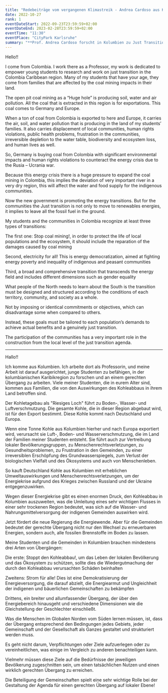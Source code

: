 ```yaml
---
title: "Redebeiträge vom vergangenen Klimastreik - Andrea Cardoso aus Kolumbien"
date: 2022-10-27
rank: 1
eventDateStart: 2022-09-23T23:59:59+02:00
eventDateEnd: 2023-02-28T23:59:59+02:00
eventTime: "11:30"
eventPlace: "CityPark Karlsruhe"
summary: "**Prof. Andrea Cardoso forscht in Kolumbien zu Just Transitions und hat auf dem letzten Klimastreik darüber gesprochen. Die Rede war auf Englisch, wir haben auch eine deutsche Übersetzung.**"
---
```



Hello!! 

I come from Colombia. I work there as a Professor, my work is dedicated to empower young students to research and work on just transition in the Colombia Caribbean region. Many of my students that have your age, they come from families that are affected by the coal mining impacts in their land.  

The open pit coal mining as a “Huge hole” is producing soil, water and air pollution. All the coal that is extracted in this region is for exportations. This coal comes to Germany and Europe.  

When a ton of coal from Colombia is exported to here and Europe, it carries the air, soil, and water pollution that is producing in the land of my students’ families.  It also carries displacement of local communities, human rights violations, public health problems, frustration in the communities, irreversible depletion to the water table, biodiversity and ecosystem loss, and human lives as well.  

So, Germany is buying coal from Colombia with significant environmental impacts and human rights violations to counteract the energy crisis due to the Rusia – Ucrania war. 

Because this energy crisis there is a huge pressure to expand the coal mining in Colombia, this implies the deviation of very important river in a very dry region, this will affect the water and food supply for the indigenous communities. 

Now the new government is promoting the energy transitions. But for the communities the Just transition is not only to move to renewables energies, it implies to leave all the fossil fuel in the ground.  


My students and the communities in Colombia recognize at least three types of transitions:  

  The first one: Stop coal mining!, in order to protect the life of local populations and the ecosystem, it should include the reparation of the damages caused by coal mining  

  Second, electricity for all! This is energy democratization, aimed at fighting energy poverty and inequality of indigenous and peasant communities  

  Third, a broad and comprehensive transition that transcends the energy field and includes different dimensions such as gender equality  

What people of the North needs to learn about the South is the transition must be designed and structured according to the conditions of each territory, community, and society as a whole.  

Not by imposing or identical commitments or objectives, which can disadvantage some when compared to others.  

Instead, these goals must be tailored to each population’s demands to achieve actual benefits and a genuinely just transition.  

The participation of the communities has a very important role in the construction from the local level of the just transition agenda.


----------------------------------------------------------------------

Hallo!! 

Ich komme aus Kolumbien. Ich arbeite dort als Professorin, und meine Arbeit ist darauf ausgerichtet, junge Studenten zu befähigen, in der kolumbianischen Karibikregion zu forschen und an einem gerechten Übergang zu arbeiten. Viele meiner Studenten, die in eurem Alter sind, kommen aus Familien, die von den Auswirkungen des Kohleabbaus in ihrem Land betroffen sind.  

Der Kohletagebau als "Riesiges Loch" führt zu Boden-, Wasser- und Luftverschmutzung. Die gesamte Kohle, die in dieser Region abgebaut wird, ist für den Export bestimmt. Diese Kohle kommt nach Deutschland und Europa.  

Wenn eine Tonne Kohle aus Kolumbien hierher und nach Europa exportiert wird, verursacht sie Luft-, Boden- und Wasserverschmutzung, die im Land der Familien meiner Studenten entsteht.  Sie führt auch zur Vertreibung lokaler Bevölkerungsgruppen, zu Menschenrechtsverletzungen, zu Gesundheitsproblemen, zu Frustration in den Gemeinden, zu einer irreversiblen Erschöpfung des Grundwasserspiegels, zum Verlust der biologischen Vielfalt und des Ökosystems und auch von Menschenleben.  


So kauft Deutschland Kohle aus Kolumbien mit erheblichen Umweltauswirkungen und Menschenrechtsverletzungen, um der Energiekrise aufgrund des Krieges zwischen Russland und der Ukraine entgegenzuwirken. 


Wegen dieser Energiekrise gibt es einen enormen Druck, den Kohleabbau in Kolumbien auszuweiten, was die Umleitung eines sehr wichtigen Flusses in einer sehr trockenen Region bedeutet, was sich auf die Wasser- und Nahrungsmittelversorgung der indigenen Gemeinden auswirken wird. 


Jetzt fördert die neue Regierung die Energiewende. Aber für die Gemeinden bedeutet der gerechte Übergang nicht nur den Wechsel zu erneuerbaren Energien, sondern auch, alle fossilen Brennstoffe im Boden zu lassen.  


Meine Studenten und die Gemeinden in Kolumbien brauchen mindestens drei Arten von Übergängen:  

  Die erste: Stoppt den Kohleabbau!, um das Leben der lokalen Bevölkerung und das Ökosystem zu schützen, sollte dies die Wiedergutmachung der durch den Kohleabbau verursachten Schäden beinhalten  

  Zweitens: Strom für alle! Dies ist eine Demokratisierung der Energieversorgung, die darauf abzielt, die Energiearmut und Ungleichheit der indigenen und bäuerlichen Gemeinschaften zu bekämpfen  

  Drittens, ein breiter und allumfassender Übergang, der über den Energiebereich hinausgeht und verschiedene Dimensionen wie die Gleichstellung der Geschlechter einschließt.  


Was die Menschen im Globalen Norden vom Süden lernen müssen, ist, dass der Übergang entsprechend den Bedingungen jedes Gebiets, jeder Gemeinschaft und der Gesellschaft als Ganzes gestaltet und strukturiert werden muss.  

Es geht nicht darum, Verpflichtungen oder Ziele aufzuerlegen oder zu vereinheitlichen, was einige im Vergleich zu anderen benachteiligen kann.  

Vielmehr müssen diese Ziele auf die Bedürfnisse der jeweiligen Bevölkerung zugeschnitten sein, um einen tatsächlichen Nutzen und einen wirklich gerechten Übergang zu erreichen.  

Die Beteiligung der Gemeinschaften spielt eine sehr wichtige Rolle bei der Gestaltung der Agenda für einen gerechten Übergang auf lokaler Ebene!
